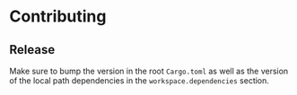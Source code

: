 # Contributing

## Release

Make sure to bump the version in the root `Cargo.toml` as well as the version of the local path dependencies in the `workspace.dependencies` section.

